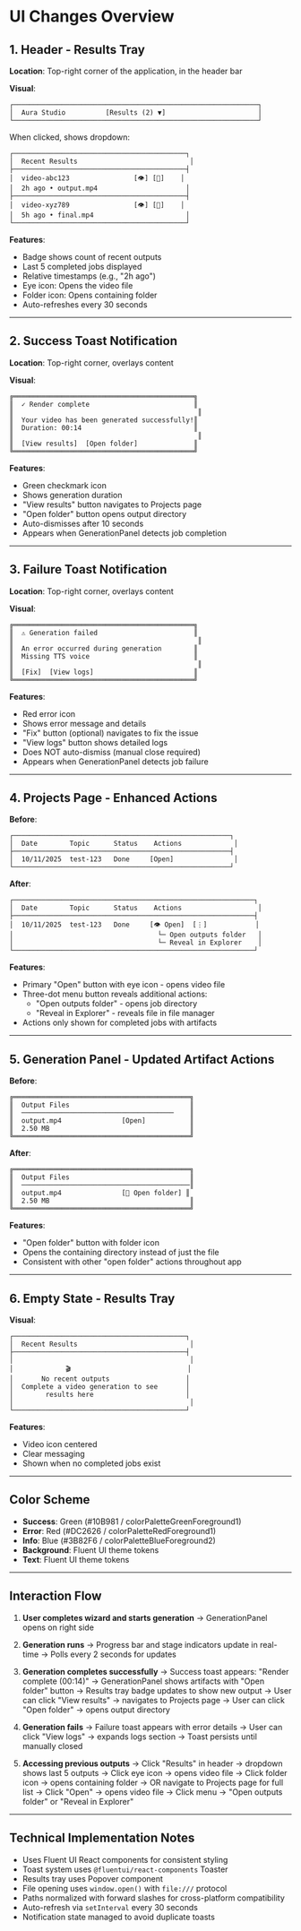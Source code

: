 # UI Changes Overview

## 1. Header - Results Tray

**Location**: Top-right corner of the application, in the header bar

**Visual**:
```
┌─────────────────────────────────────────────────────────────┐
│  Aura Studio          [Results (2) ▼]                       │
└─────────────────────────────────────────────────────────────┘
```

When clicked, shows dropdown:
```
┌───────────────────────────────────────────┐
│  Recent Results                            │
├───────────────────────────────────────────┤
│  video-abc123                [👁] [📁]    │
│  2h ago • output.mp4                      │
├───────────────────────────────────────────┤
│  video-xyz789                [👁] [📁]    │
│  5h ago • final.mp4                       │
└───────────────────────────────────────────┘
```

**Features**:
- Badge shows count of recent outputs
- Last 5 completed jobs displayed
- Relative timestamps (e.g., "2h ago")
- Eye icon: Opens the video file
- Folder icon: Opens containing folder
- Auto-refreshes every 30 seconds

---

## 2. Success Toast Notification

**Location**: Top-right corner, overlays content

**Visual**:
```
╔═════════════════════════════════════════════╗
║  ✓ Render complete                          ║
║                                              ║
║  Your video has been generated successfully!║
║  Duration: 00:14                            ║
║                                              ║
║  [View results]  [Open folder]              ║
╚═════════════════════════════════════════════╝
```

**Features**:
- Green checkmark icon
- Shows generation duration
- "View results" button navigates to Projects page
- "Open folder" button opens output directory
- Auto-dismisses after 10 seconds
- Appears when GenerationPanel detects job completion

---

## 3. Failure Toast Notification

**Location**: Top-right corner, overlays content

**Visual**:
```
╔═════════════════════════════════════════════╗
║  ⚠ Generation failed                        ║
║                                              ║
║  An error occurred during generation        ║
║  Missing TTS voice                          ║
║                                              ║
║  [Fix]  [View logs]                         ║
╚═════════════════════════════════════════════╝
```

**Features**:
- Red error icon
- Shows error message and details
- "Fix" button (optional) navigates to fix the issue
- "View logs" button shows detailed logs
- Does NOT auto-dismiss (manual close required)
- Appears when GenerationPanel detects job failure

---

## 4. Projects Page - Enhanced Actions

**Before**:
```
┌──────────────────────────────────────────────────────┐
│  Date        Topic      Status    Actions             │
├──────────────────────────────────────────────────────┤
│  10/11/2025  test-123   Done     [Open]               │
└──────────────────────────────────────────────────────┘
```

**After**:
```
┌────────────────────────────────────────────────────────────┐
│  Date        Topic      Status    Actions                   │
├────────────────────────────────────────────────────────────┤
│  10/11/2025  test-123   Done     [👁 Open]  [⋮]            │
│                                    └─ Open outputs folder   │
│                                    └─ Reveal in Explorer    │
└────────────────────────────────────────────────────────────┘
```

**Features**:
- Primary "Open" button with eye icon - opens video file
- Three-dot menu button reveals additional actions:
  - "Open outputs folder" - opens job directory
  - "Reveal in Explorer" - reveals file in file manager
- Actions only shown for completed jobs with artifacts

---

## 5. Generation Panel - Updated Artifact Actions

**Before**:
```
╔════════════════════════════════════════════╗
║  Output Files                              ║
║  ──────────────────────────────────────    ║
║  output.mp4               [Open]           ║
║  2.50 MB                                   ║
╚════════════════════════════════════════════╝
```

**After**:
```
╔════════════════════════════════════════════╗
║  Output Files                              ║
║  ──────────────────────────────────────────║
║  output.mp4               [📁 Open folder] ║
║  2.50 MB                                   ║
╚════════════════════════════════════════════╝
```

**Features**:
- "Open folder" button with folder icon
- Opens the containing directory instead of just the file
- Consistent with other "open folder" actions throughout app

---

## 6. Empty State - Results Tray

**Visual**:
```
┌───────────────────────────────────────────┐
│  Recent Results                            │
├───────────────────────────────────────────┤
│                                            │
│             🎬                             │
│       No recent outputs                   │
│  Complete a video generation to see       │
│        results here                       │
│                                            │
└───────────────────────────────────────────┘
```

**Features**:
- Video icon centered
- Clear messaging
- Shown when no completed jobs exist

---

## Color Scheme

- **Success**: Green (#10B981 / colorPaletteGreenForeground1)
- **Error**: Red (#DC2626 / colorPaletteRedForeground1)
- **Info**: Blue (#3B82F6 / colorPaletteBlueForeground2)
- **Background**: Fluent UI theme tokens
- **Text**: Fluent UI theme tokens

---

## Interaction Flow

1. **User completes wizard and starts generation**
   → GenerationPanel opens on right side

2. **Generation runs**
   → Progress bar and stage indicators update in real-time
   → Polls every 2 seconds for updates

3. **Generation completes successfully**
   → Success toast appears: "Render complete (00:14)"
   → GenerationPanel shows artifacts with "Open folder" button
   → Results tray badge updates to show new output
   → User can click "View results" → navigates to Projects page
   → User can click "Open folder" → opens output directory

4. **Generation fails**
   → Failure toast appears with error details
   → User can click "View logs" → expands logs section
   → Toast persists until manually closed

5. **Accessing previous outputs**
   → Click "Results" in header → dropdown shows last 5 outputs
   → Click eye icon → opens video file
   → Click folder icon → opens containing folder
   → OR navigate to Projects page for full list
   → Click "Open" → opens video file
   → Click menu → "Open outputs folder" or "Reveal in Explorer"

---

## Technical Implementation Notes

- Uses Fluent UI React components for consistent styling
- Toast system uses `@fluentui/react-components` Toaster
- Results tray uses Popover component
- File opening uses `window.open()` with `file:///` protocol
- Paths normalized with forward slashes for cross-platform compatibility
- Auto-refresh via `setInterval` every 30 seconds
- Notification state managed to avoid duplicate toasts

